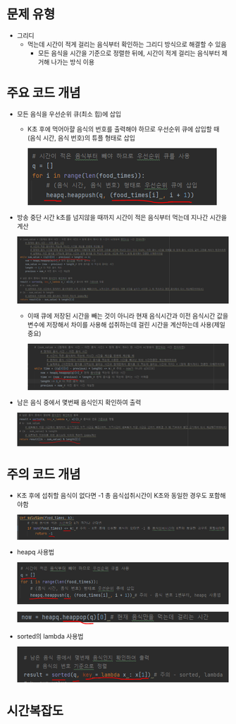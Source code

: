 # 문제 유형 
- 그리디
  - 먹는데 시간이 적게 걸리는 음식부터 확인하는 그리디 방식으로 해결할 수 있음
    - 모든 음식을 시간을 기준으로 정렬한 뒤에, 시간이 적게 걸리는 음식부터 제거해 나가는 방식 이용
    
# 주요 코드 개념
- 모든 음식을 우선순위 큐(최소 힙)에 삽입
  - K초 후에 먹어아햘 음식의 번호를 출력해야 하므로 우선순위 큐에 삽입할 때 (음식 시간, 음식 번호)의 튜플 형태로 삽입
    
    ![img_8.png](캡처이미지/img_8.png)
  
- 방송 중단 시간 k초를 넘지않을 때까지 시간이 적은 음식부터 먹는데 지나간 시간을 계산

    ![img_9.png](캡처이미지/img_9.png)

  - 이때 큐에 저장된 시간을 빼는 것이 아니라 현재 음식시간과 이전 음식시간 값을 변수에 저장해서 차이를 사용해 섭취하는데 걸린 시간을 계산하는데 사용(제일 중요)
    
     ![img_4.png](캡처이미지/무지의먹방라이브_5.png)

- 남은 음식 중에서 몇번째 음식인지 확인하여 출력
    
    ![img_10.png](캡처이미지/img_10.png)

# 주의 코드 개념
- K초 후에 섭취할 음식이 없다면 -1 총 음식섭취시간이 K초와 동일한 경우도 포함해야함

  ![img_3.png](캡처이미지/무지의먹방라이브_4.png)

- heapq 사용법 
  
  ![img.png](캡처이미지/무지의먹방라이브_1.png)

  ![img_1.png](캡처이미지/무지의먹방라이브_2.png)

- sorted의 lambda 사용법

  ![img_2.png](캡처이미지/무지의먹방라이브_3.png)

# 시간복잡도